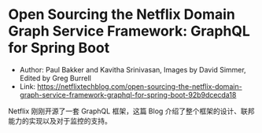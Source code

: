 # Open Sourcing the Netflix Domain Graph Service Framework: GraphQL for Spring Boot

* Author: Paul Bakker and Kavitha Srinivasan, Images by David Simmer, Edited by Greg Burrell
* Link: https://netflixtechblog.com/open-sourcing-the-netflix-domain-graph-service-framework-graphql-for-spring-boot-92b9dcecda18

Netflix 刚刚开源了一套 GraphQL 框架，这篇 Blog 介绍了整个框架的设计、联邦能力的实现以及对于监控的支持。

